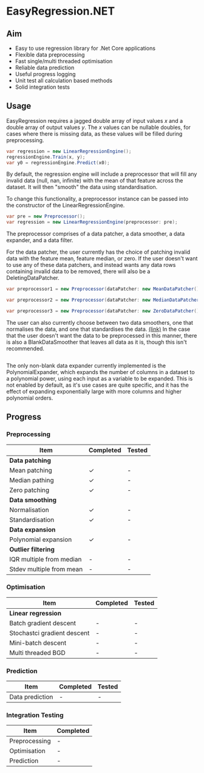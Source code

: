 # EasyRegression.NET

## Aim
- Easy to use regression library for .Net Core applications
- Flexible data preprocessing
- Fast single/multi threaded optimisation
- Reliable data prediction
- Useful progress logging
- Unit test all calculation based methods
- Solid integration tests

## Usage

EasyRegression requires a jagged double array of input values $`x`$ and a double array of output values $`y`$.
The $`x`$ values can be nullable doubles, for cases where there is missing data, as these values will be filled during preprocessing.

```cs
var regression = new LinearRegressionEngine();
regressionEngine.Train(x, y);
var y0 = regressionEngine.Predict(x0);
```

By default, the regression engine will include a preprocessor that will fill any invalid data (null, nan, infinite) with the mean of that feature across the dataset. It will then "smooth" the data using standardisation.

To change this functionality, a preprocessor instance can be passed into the constructor of the LinearRegressionEngine.

```cs
var pre = new Preprocessor();
var regression = new LinearRegressionEngine(preprocessor: pre);
```

The preprocessor comprises of a data patcher, a data smoother, a data expander, and a data filter.

For the data patcher, the user currently has the choice of patching invalid data with the feature mean, feature median, or zero. If the user doesn't want to use any of these data patchers, and instead wants any data rows containing invalid data to be removed, there will also be a DeletingDataPatcher.

```cs
var preprocessor1 = new Preprocessor(dataPatcher: new MeanDataPatcher());

var preprocessor2 = new Preprocessor(dataPatcher: new MedianDataPatcher());

var preprocessor3 = new Preprocessor(dataPatcher: new ZeroDataPatcher());
```

The user can also currently choose between two data smoothers, one that normalises the data, and one that standardises the data. [(link)](http://www.dataminingblog.com/standardization-vs-normalization/)
In the case that the user doesn't want the data to be preprocessed in this manner, there is also a BlankDataSmoother that leaves all data as it is, though this isn't recommended.

```cs

```

The only non-blank data expander currently implemented is the PolynomialExpander, which expands the number of columns in a dataset to a polynomial power, using each input as a variable to be expanded.
This is not enabled by default, as it's use cases are quite specific, and it has the effect of expanding exponentially large with more columns and higher polynomial orders.

## Progress

### Preprocessing

Item | Completed | Tested
-----|-----------|-------
**Data patching** | |
Mean patching | ✓ | -
Median pathing | ✓ | -
Zero patching | ✓ | -
**Data smoothing** | |
Normalisation | ✓ | -
Standardisation | ✓ | -
**Data expansion** | |
Polynomial expansion | ✓ | -
**Outlier filtering** | |
IQR multiple from median | - | -
Stdev multiple from mean | - | -

### Optimisation

Item | Completed | Tested
-----|-----------|-------
**Linear regression** | |
Batch gradient descent | - | -
Stochastci gradient descent | - | -
Mini-batch descent | - | -
Multi threaded BGD | - | -

### Prediction
Item | Completed | Tested
-----|-----------|-------
Data prediction | - | -

### Integration Testing
Item | Completed
-----|----------
Preprocessing | - | -
Optimisation | - | -
Prediction | - | -
